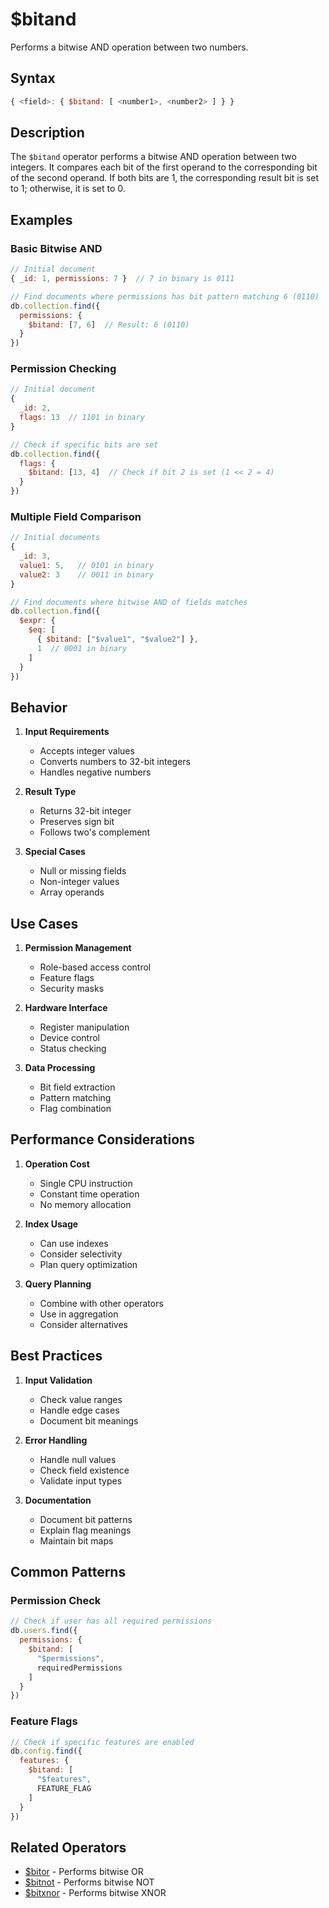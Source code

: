 # $bitand

Performs a bitwise AND operation between two numbers.

## Syntax

```javascript
{ <field>: { $bitand: [ <number1>, <number2> ] } }
```

## Description

The `$bitand` operator performs a bitwise AND operation between two integers. It compares each bit of the first operand to the corresponding bit of the second operand. If both bits are 1, the corresponding result bit is set to 1; otherwise, it is set to 0.

## Examples

### Basic Bitwise AND

```javascript
// Initial document
{ _id: 1, permissions: 7 }  // 7 in binary is 0111

// Find documents where permissions has bit pattern matching 6 (0110)
db.collection.find({
  permissions: {
    $bitand: [7, 6]  // Result: 6 (0110)
  }
})
```

### Permission Checking

```javascript
// Initial document
{
  _id: 2,
  flags: 13  // 1101 in binary
}

// Check if specific bits are set
db.collection.find({
  flags: {
    $bitand: [13, 4]  // Check if bit 2 is set (1 << 2 = 4)
  }
})
```

### Multiple Field Comparison

```javascript
// Initial documents
{
  _id: 3,
  value1: 5,   // 0101 in binary
  value2: 3    // 0011 in binary
}

// Find documents where bitwise AND of fields matches
db.collection.find({
  $expr: {
    $eq: [
      { $bitand: ["$value1", "$value2"] },
      1  // 0001 in binary
    ]
  }
})
```

## Behavior

1. **Input Requirements**
   - Accepts integer values
   - Converts numbers to 32-bit integers
   - Handles negative numbers

2. **Result Type**
   - Returns 32-bit integer
   - Preserves sign bit
   - Follows two's complement

3. **Special Cases**
   - Null or missing fields
   - Non-integer values
   - Array operands

## Use Cases

1. **Permission Management**
   - Role-based access control
   - Feature flags
   - Security masks

2. **Hardware Interface**
   - Register manipulation
   - Device control
   - Status checking

3. **Data Processing**
   - Bit field extraction
   - Pattern matching
   - Flag combination

## Performance Considerations

1. **Operation Cost**
   - Single CPU instruction
   - Constant time operation
   - No memory allocation

2. **Index Usage**
   - Can use indexes
   - Consider selectivity
   - Plan query optimization

3. **Query Planning**
   - Combine with other operators
   - Use in aggregation
   - Consider alternatives

## Best Practices

1. **Input Validation**
   - Check value ranges
   - Handle edge cases
   - Document bit meanings

2. **Error Handling**
   - Handle null values
   - Check field existence
   - Validate input types

3. **Documentation**
   - Document bit patterns
   - Explain flag meanings
   - Maintain bit maps

## Common Patterns

### Permission Check

```javascript
// Check if user has all required permissions
db.users.find({
  permissions: {
    $bitand: [
      "$permissions",
      requiredPermissions
    ]
  }
})
```

### Feature Flags

```javascript
// Check if specific features are enabled
db.config.find({
  features: {
    $bitand: [
      "$features",
      FEATURE_FLAG
    ]
  }
})
```

## Related Operators

- [$bitor](bitor.md) - Performs bitwise OR
- [$bitnot](bitnot.md) - Performs bitwise NOT
- [$bitxnor](bitxnor.md) - Performs bitwise XNOR 